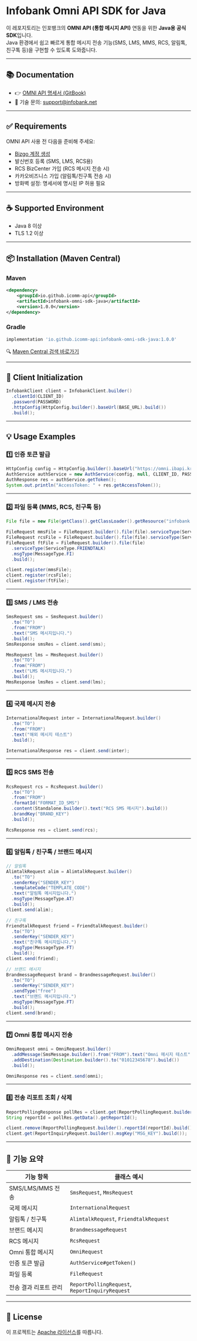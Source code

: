 # Infobank Omni API SDK for Java

이 레포지토리는 인포뱅크의 **OMNI API (통합 메시지 API)** 연동을 위한 **Java용 공식 SDK**입니다.  
Java 환경에서 쉽고 빠르게 통합 메시지 전송 기능(SMS, LMS, MMS, RCS, 알림톡, 친구톡 등)을 구현할 수 있도록 도와줍니다.

---

## 📚 Documentation

- 👉 [OMNI API 명세서 (GitBook)](https://infobank-guide.gitbook.io/omni_api)
- 📧 기술 문의: [support@infobank.net](mailto:support@infobank.net)

---

## ✅ Requirements

OMNI API 사용 전 다음을 준비해 주세요:

- [Bizgo 계정 생성](https://bizgo.io)
- 발신번호 등록 (SMS, LMS, RCS용)
- RCS BizCenter 가입 (RCS 메시지 전송 시)
- 카카오비즈니스 가입 (알림톡/친구톡 전송 시)
- 방화벽 설정: 명세서에 명시된 IP 허용 필요

---

## ☕ Supported Environment

- Java 8 이상
- TLS 1.2 이상

---

## 📦 Installation (Maven Central)

### Maven

```xml
<dependency>
    <groupId>io.github.icomm-api</groupId>
    <artifactId>infobank-omni-sdk-java</artifactId>
    <version>1.0.0</version>
</dependency>
```

### Gradle

```groovy
implementation 'io.github.icomm-api:infobank-omni-sdk-java:1.0.0'
```

🔍 [Maven Central 검색 바로가기](https://central.sonatype.com/artifact/io.github.icomm-api/infobank-omni-sdk-java)

---

## 🚀 Client Initialization

```java
InfobankClient client = InfobankClient.builder()
  .clientId(CLIENT_ID)
  .password(PASSWORD)
  .httpConfig(HttpConfig.builder().baseUrl(BASE_URL).build())
  .build();
```

---

## 💡 Usage Examples

### 1️⃣ 인증 토큰 발급

```java
HttpConfig config = HttpConfig.builder().baseUrl("https://omni.ibapi.kr").build();
AuthService authService = new AuthService(config, null, CLIENT_ID, PASSWORD);
AuthResponse res = authService.getToken();
System.out.println("AccessToken: " + res.getAccessToken());
```

---

### 2️⃣ 파일 등록 (MMS, RCS, 친구톡 등)

```java
File file = new File(getClass().getClassLoader().getResource("infobank.jpg").getFile());

FileRequest mmsFile = FileRequest.builder().file(file).serviceType(ServiceType.MMS).build();
FileRequest rcsFile = FileRequest.builder().file(file).serviceType(ServiceType.RCS).build();
FileRequest ftFile = FileRequest.builder().file(file)
  .serviceType(ServiceType.FRIENDTALK)
  .msgType(MessageType.FI)
  .build();

client.register(mmsFile);
client.register(rcsFile);
client.register(ftFile);
```

---

### 3️⃣ SMS / LMS 전송

```java
SmsRequest sms = SmsRequest.builder()
  .to("TO")
  .from("FROM")
  .text("SMS 메시지입니다.")
  .build();
SmsResponse smsRes = client.send(sms);

MmsRequest lms = MmsRequest.builder()
  .to("TO")
  .from("FROM")
  .text("LMS 메시지입니다.")
  .build();
MmsResponse lmsRes = client.send(lms);
```

---

### 4️⃣ 국제 메시지 전송

```java
InternationalRequest inter = InternationalRequest.builder()
  .to("TO")
  .from("FROM")
  .text("해외 메시지 테스트")
  .build();

InternationalResponse res = client.send(inter);
```

---

### 5️⃣ RCS SMS 전송

```java
RcsRequest rcs = RcsRequest.builder()
  .to("TO")
  .from("FROM")
  .formatId("FORMAT_ID_SMS")
  .content(Standalone.builder().text("RCS SMS 메시지").build())
  .brandKey("BRAND_KEY")
  .build();

RcsResponse res = client.send(rcs);
```

---

### 6️⃣ 알림톡 / 친구톡 / 브랜드 메시지

```java
// 알림톡
AlimtalkRequest alim = AlimtalkRequest.builder()
  .to("TO")
  .senderKey("SENDER_KEY")
  .templateCode("TEMPLATE_CODE")
  .text("알림톡 메시지입니다.")
  .msgType(MessageType.AT)
  .build();
client.send(alim);

// 친구톡
FriendtalkRequest friend = FriendtalkRequest.builder()
  .to("TO")
  .senderKey("SENDER_KEY")
  .text("친구톡 메시지입니다.")
  .msgType(MessageType.FT)
  .build();
client.send(friend);

// 브랜드 메시지
BrandmessageRequest brand = BrandmessageRequest.builder()
  .to("TO")
  .senderKey("SENDER_KEY")
  .sendType("free")
  .text("브랜드 메시지입니다.")
  .msgType(MessageType.FT)
  .build();
client.send(brand);
```

---

### 7️⃣ Omni 통합 메시지 전송

```java
OmniRequest omni = OmniRequest.builder()
  .addMessage(SmsMessage.builder().from("FROM").text("Omni 메시지 테스트").build())
  .addDestination(Destination.builder().to("01012345678").build())
  .build();

OmniResponse res = client.send(omni);
```

---

### 8️⃣ 전송 리포트 조회 / 삭제

```java
ReportPollingResponse pollRes = client.get(ReportPollingRequest.builder().build());
String reportId = pollRes.getData().getReportId();

client.remove(ReportPollingRequest.builder().reportId(reportId).build());
client.get(ReportInquiryRequest.builder().msgKey("MSG_KEY").build());
```

---

## 🧩 기능 요약

| 기능 항목               | 클래스 예시                        |
|------------------------|------------------------------------|
| SMS/LMS/MMS 전송       | `SmsRequest`, `MmsRequest`         |
| 국제 메시지            | `InternationalRequest`             |
| 알림톡 / 친구톡        | `AlimtalkRequest`, `FriendtalkRequest` |
| 브랜드 메시지          | `BrandmessageRequest`              |
| RCS 메시지             | `RcsRequest`                       |
| Omni 통합 메시지       | `OmniRequest`                      |
| 인증 토큰 발급         | `AuthService#getToken()`           |
| 파일 등록              | `FileRequest`                      |
| 전송 결과 리포트 관리  | `ReportPollingRequest`, `ReportInquiryRequest` |

---

## 📝 License

이 프로젝트는 [Apache 라이선스](LICENSE)를 따릅니다.
